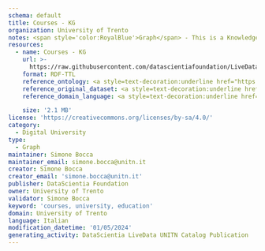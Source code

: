 ```yaml
---
schema: default
title: Courses - KG
organization: University of Trento
notes: <span style='color:RoyalBlue'>Graph</span> - This is a Knowledge Graph, created by the University of Trento (UNITN), that includes information about the educational courses offered by the UNITN.
resources:
  - name: Courses - KG
    url: >-
      https://raw.githubusercontent.com/datascientiafoundation/LiveDataUNITN-DREP/main/Data%20Resources/KGs/DU-UNITN-courses-kg.ttl
    format: RDF-TTL
    reference_ontology: <a style=text-decoration:underline href="https://datascientiafoundation.github.io/LiveDataUNITN/datasets/DU-UNITN-ontology/">DU Ontology UNITN</a>
    reference_original_dataset: <a style=text-decoration:underline href="https://datascientiafoundation.github.io/LiveDataUNITN/datasets/UNITN-courses/">Courses</a>
    reference_domain_language: <a style=text-decoration:underline href="https://datascientiafoundation.github.io/LiveDataUNITN/datasets/DU-UNITN-language/">DU Concepts UNITN</a>

    size: '2.1 MB'
license: 'https://creativecommons.org/licenses/by-sa/4.0/'
category:
  - Digital University
type:
  - Graph
maintainer: Simone Bocca
maintainer_email: simone.bocca@unitn.it
creator: Simone Bocca
creator_email: 'simone.bocca@unitn.it'
publisher: DataScientia Foundation
owner: University of Trento
validator: Simone Bocca
keyword: 'courses, university, education'
domain: University of Trento
language: Italian
modification_datetime: '01/05/2024'
generating_activity: DataScientia LiveData UNITN Catalog Publication
---
```

